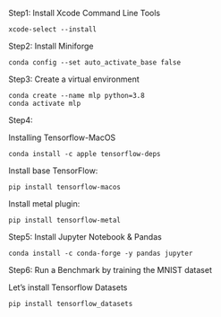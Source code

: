 Step1: Install Xcode Command Line Tools
```
xcode-select --install
```

Step2: Install Miniforge
```
conda config --set auto_activate_base false
```

Step3: Create a virtual environment
```
conda create --name mlp python=3.8
conda activate mlp
```

Step4: 

Installing Tensorflow-MacOS
```
conda install -c apple tensorflow-deps
```

Install base TensorFlow:
```
pip install tensorflow-macos
```

Install metal plugin:
```
pip install tensorflow-metal
```


Step5: Install Jupyter Notebook & Pandas
```
conda install -c conda-forge -y pandas jupyter
```

Step6: Run a Benchmark by training the MNIST dataset

Let’s install Tensorflow Datasets
```
pip install tensorflow_datasets
```

